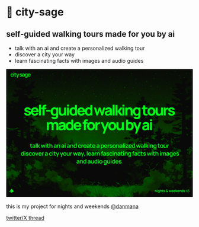 # 🌆 city-sage

## self-guided walking tours made for you by ai

* talk with an ai and create a personalized walking tour
* discover a city your way
* learn fascinating facts with images and audio guides


![city-sage](./assets/city-sage.png)

this is my project for nights and weekends [@danmana](https://x.com/danmana)

[twitter/X thread](https://x.com/danmana/status/1803780575746007291)

